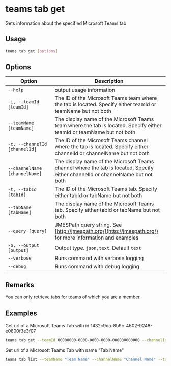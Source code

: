 # teams tab get

Gets information about the specified Microsoft Teams tab

## Usage

```sh
teams tab get [options]
```

## Options

Option|Description
------|-----------
`--help`| output usage information
`-i, --teamId [teamId]`|The ID of the Microsoft Teams team where the tab is located. Specify either teamId or teamName but not both
`--teamName [teamName]`|The display name of the Microsoft Teams team where the tab is located. Specify either teamId or teamName but not both
`-c, --channelId [channelId]`|The ID of the Microsoft Teams channel where the tab is located. Specify either channelId or channelName but not both
`--channelName [channelName]`|The display name of the Microsoft Teams channel where the tab is located. Specify either channelId or channelName but not both
`-t, --tabId [tabId]`|The ID of the Microsoft Teams tab. Specify either tabId or tabName but not both
`--tabName [tabName]`|The display name of the Microsoft Teams tab. Specify either tabId or tabName but not both
`--query [query]`|JMESPath query string. See [http://jmespath.org/](http://jmespath.org/) for more information and examples
`-o, --output [output]`|Output type. `json,text`. Default `text`
`--verbose`|Runs command with verbose logging
`--debug`|Runs command with debug logging

## Remarks

You can only retrieve tabs for teams of which you are a member.

## Examples
  
Get url of a Microsoft Teams Tab with id 1432c9da-8b9c-4602-9248-e0800f3e3f07

```sh
teams tab get --teamId 00000000-0000-0000-0000-000000000000 --channelId 19:00000000000000000000000000000000@thread.skype --tabId 1432c9da-8b9c-4602-9248-e0800f3e3f07
```

Get url of a Microsoft Teams Tab with name "Tab Name"

```sh
teams tab list --teamName "Team Name" --channelName "Channel Name" --tabName "Tab Name"
```